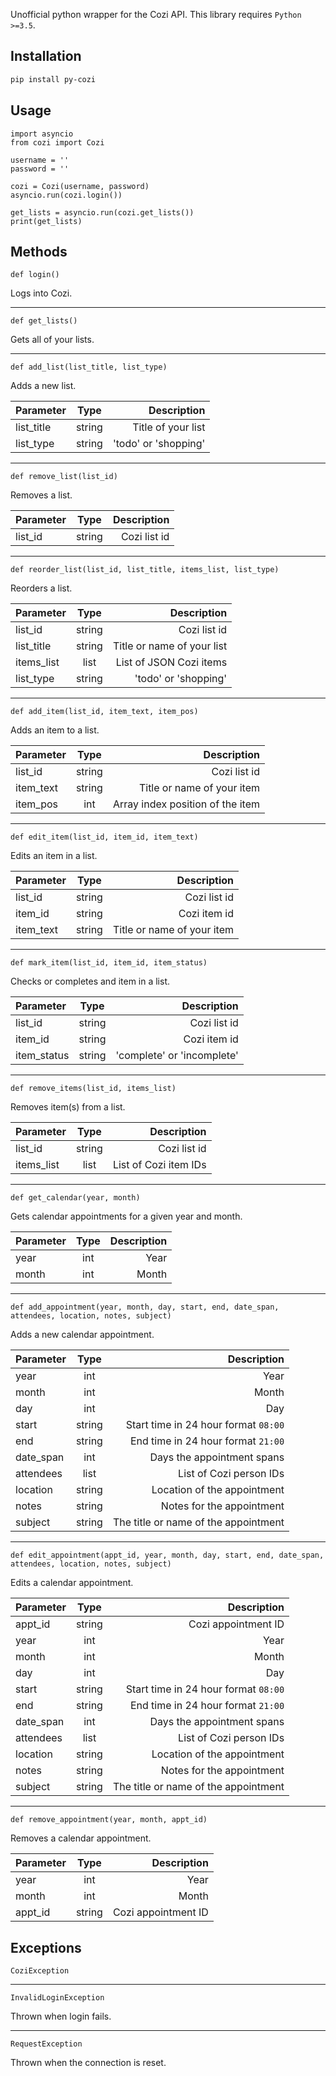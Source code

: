 Unofficial python wrapper for the Cozi API. This library requires `Python >=3.5`.

## Installation

```bash
pip install py-cozi
```

## Usage

```
import asyncio
from cozi import Cozi

username = ''
password = ''

cozi = Cozi(username, password)
asyncio.run(cozi.login())

get_lists = asyncio.run(cozi.get_lists())
print(get_lists)
```

## Methods
```def login()```

Logs into Cozi.

---

```def get_lists()```

Gets all of your lists.

---

```def add_list(list_title, list_type)```

Adds a new list.

| Parameter   | Type        | Description           |
| :---        |    :----:   |                  ---: |
| list_title  | string      | Title of your list    |
| list_type   | string      | 'todo' or 'shopping'  |

---

```def remove_list(list_id)```

Removes a list.

| Parameter   | Type        | Description           |
| :---        |    :----:   |                  ---: |
| list_id     | string      | Cozi list id          |

---

```def reorder_list(list_id, list_title, items_list, list_type)```

Reorders a list.

| Parameter   | Type        | Description                |
| :---        |    :----:   |                       ---: |
| list_id     | string      | Cozi list id               |
| list_title  | string      | Title or name of your list |
| items_list  | list        | List of JSON Cozi items    |
| list_type   | string      | 'todo' or 'shopping'       |

---

```def add_item(list_id, item_text, item_pos)```

Adds an item to a list.

| Parameter   | Type        | Description                      |
| :---        |    :----:   |                             ---: |
| list_id     | string      | Cozi list id                     |
| item_text   | string      | Title or name of your item       |
| item_pos    | int         | Array index position of the item |

---

```def edit_item(list_id, item_id, item_text)```

Edits an item in a list.

| Parameter   | Type        | Description                |
| :---        |    :----:   |                       ---: |
| list_id     | string      | Cozi list id               |
| item_id     | string      | Cozi item id               |
| item_text   | string      | Title or name of your item |

---

```def mark_item(list_id, item_id, item_status)```

Checks or completes and item in a list.

| Parameter   | Type        | Description                |
| :---        |    :----:   |                       ---: |
| list_id     | string      | Cozi list id               |
| item_id     | string      | Cozi item id               |
| item_status | string      | 'complete' or 'incomplete' |

---

```def remove_items(list_id, items_list)```

Removes item(s) from a list.

| Parameter   | Type        | Description                |
| :---        |    :----:   |                       ---: |
| list_id     | string      | Cozi list id               |
| items_list  | list        | List of Cozi item IDs      |

---

```def get_calendar(year, month)```

Gets calendar appointments for a given year and month. 

| Parameter   | Type        | Description |
| :---        |    :----:   |        ---: |
| year        | int         | Year        |
| month       | int         | Month       |

---

```def add_appointment(year, month, day, start, end, date_span, attendees, location, notes, subject)```

Adds a new calendar appointment.  

| Parameter   | Type        | Description                          |
| :---        |    :----:   |                                 ---: |
| year        | int         | Year                                 |
| month       | int         | Month                                |
| day         | int         | Day                                  |
| start       | string      | Start time in 24 hour format `08:00` |
| end         | string      | End time in 24 hour format `21:00`   |
| date_span   | int         | Days the appointment spans           |
| attendees   | list        | List of Cozi person IDs              |
| location    | string      | Location of the appointment          |
| notes       | string      | Notes for the appointment            |
| subject     | string      | The title or name of the appointment |

---

```def edit_appointment(appt_id, year, month, day, start, end, date_span, attendees, location, notes, subject)```

Edits a calendar appointment.  

| Parameter   | Type        | Description                          |
| :---        |    :----:   |                                 ---: |
| appt_id     | string      | Cozi appointment ID                  |
| year        | int         | Year                                 |
| month       | int         | Month                                |
| day         | int         | Day                                  |
| start       | string      | Start time in 24 hour format `08:00` |
| end         | string      | End time in 24 hour format `21:00`   |
| date_span   | int         | Days the appointment spans           |
| attendees   | list        | List of Cozi person IDs              |
| location    | string      | Location of the appointment          |
| notes       | string      | Notes for the appointment            |
| subject     | string      | The title or name of the appointment |

---

```def remove_appointment(year, month, appt_id)```

Removes a calendar appointment.  

| Parameter   | Type        | Description                          |
| :---        |    :----:   |                                 ---: |
| year        | int         | Year                                 |
| month       | int         | Month                                |
| appt_id     | string      | Cozi appointment ID                  |

## Exceptions

```CoziException```

---

```InvalidLoginException``` 

Thrown when login fails.

---

```RequestException```

Thrown when the connection is reset.